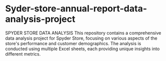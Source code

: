 # Syder-store-annual-report-data-analysis-project
SPYDER STORE DATA ANALYSIS This repository contains a comprehensive data analysis project for Spyder Store, focusing on various aspects of the store's performance and customer demographics. The analysis is conducted using multiple Excel sheets, each providing unique insights into different metrics.
